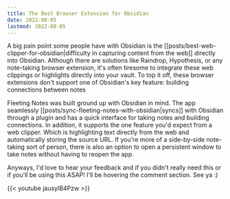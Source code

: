 ```yaml
---
title: The Best Browser Extension for Obsidian
date: 2022-08-05
lastmod: 2022-08-05
---
```

A big pain point some people have with Obsidian is the [[posts/best-web-clipper-for-obsidian|difficulty in capturing content from the web]] directly into Obsidian. Although there are solutions like Raindrop, Hypothesis, or any note-taking browser extension, it's often tiresome to integrate these web clippings or highlights directly into your vault.  To top it off, these browser extensions don't support one of Obsidian's key feature: building connections between notes

Fleeting Notes was built ground up with Obsidian in mind. The app seamlessly [[posts/sync-fleeting-notes-with-obsidian|syncs]] with Obsidian through a plugin and has a quick interface for taking notes and building connections. In addition, it supports the one feature you'd expect from a web clipper. Which is highlighting text directly from the web and automatically storing the source URL.  If you're more of a side-by-side note-taking sort of person, there is also an option to open a persistent window to take notes without having to reopen the app. 

Anyways, I'd love to hear your feedback and if you didn't really need this or if you'll be using this ASAP! I'll be hovering the comment section. See ya :)

{{< youtube jausylB4Pzw >}}

